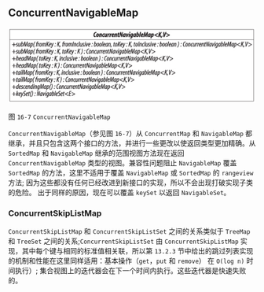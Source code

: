 


## ConcurrentNavigableMap

![](16_7.png)

图 `16-7` `ConcurrentNavigableMap`

`ConcurrentNavigableMap`（参见图 `16-7`）从 `ConcurrentMap` 和 `NavigableMap` 都继承，并且只包含这两个接口的方法，并进行一些更改以使返回类型更加精确。从 `SortedMap` 和 `NavigableMap` 继承的范围视图方法现在返回 `ConcurrentNavigableMap` 类型的视图。兼容性问题阻止 `NavigableMap` 覆盖 `SortedMap` 的方法，这里不适用于覆盖 `NavigableMap` 或 `SortedMap` 的 `rangeview` 方法; 因为这些都没有任何已经改进到新接口的实现，所以不会出现打破实现子类的危险。 出于同样的原因，现在可以覆盖 `keySet` 以返回 `NavigableSet`。

### ConcurrentSkipListMap

`ConcurrentSkipListMap` 和 `ConcurrentSkipListSet` 之间的关系类似于 `TreeMap` 和 `TreeSet` 之间的关系;`ConcurrentSkipListSet` 由 `ConcurrentSkipListMap` 实现，其中每个键与相同的标准值相关联，所以第 `13.2.3` 节中给出的跳过列表实现的机制和性能在这里同样适用：基本操作（`get`，`put` 和 `remove`） 在 `O(log n)` 时间执行）; 集合视图上的迭代器会在下一个时间内执行。这些迭代器是快速失败的。

